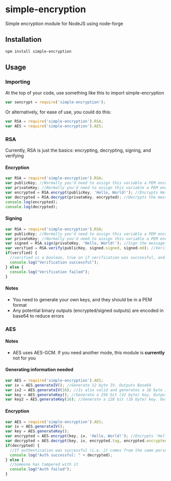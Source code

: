 # simple-encryption
Simple encryption module for NodeJS using node-forge

## Installation
```bash
npm install simple-encryption
```

## Usage

### Importing
At the top of your code, use something like this to import simple-encryption
```javascript
var sencrypt = require('simple-encryption');
```
Or alternatively, for ease of use, you could do this:
```javascript
var RSA = require('simple-encryption').RSA;
var AES = require('simple-encryption').AES;
```

### RSA
Currently, RSA is just the basics: encrypting, decrypting, signing, and verifying

#### Encryption
```javascript
var RSA = require('simple-encryption').RSA;
var publicKey; //Normally you'd need to assign this variable a PEM encoded public key
var privateKey; //Normally you'd need to assign this variable a PEM encoded private key
var encrypted = RSA.encrypt(publicKey, 'Hello, World!'); //Encrypts Hello, World and outputs it as Base64
var decrypted = RSA.decrypt(privateKey, encrypted); //Decrypts the message
console.log(encrypted);
console.log(decrypted);
```

#### Signing
```javascript
var RSA = require('simple-encryption').RSA;
var publicKey; //Normally you'd need to assign this variable a PEM encoded public key
var privateKey; //Normally you'd need to assign this variable a PEM encoded private key
var signed = RSA.sign(privateKey, 'Hello, World!'); //Sign the message Hello, World
var verified = RSA.verify(publicKey, signed.signed, signed.md); //Verify the message with the base64 message signature and base64 message digest returned from the previous function
if(verified) {
  //verified is a boolean, true on if verification was successful, and false when it wasn't
  console.log("Verification successful");
} else {
  console.log("Verification failed");
}
```

#### Notes
* You need to generate your own keys, and they should be in a PEM format
* Any potential binary outputs (encrypted/signed outputs) are encoded in base64 to reduce errors

### AES
#### Notes
* AES uses AES-GCM. If you need another mode, this module is **currently** not for you
#### Generating information needed
```javascript
var AES = require('simple-encryption').AES;
var iv = AES.generateIV(); //Generate 12 byte IV. Outputs Base64
var iv2 = AES.generateIV(16); //Is also valid and generates a 16 byte IV, but AES-GCM requires a 12 bytes IV. Outputs Base64
var key = AES.generateKey(); //Generate a 256 bit (32 byte) key. Outputs Base64
var key2 = AES.generateKey(16); //Generate a 128 bit (16 byte) key. Outputs Base64.
```

#### Encryption
```javascript
var AES = require('simple-encryption').AES;
var iv = AES.generateIV();
var key = AES.generateKey();
var encrypted = AES.encrypt(key, iv, 'Hello, World!'); //Encrypts 'Hello, World!', outputting a JavaScript object with Base64 properties
var decrypted = AES.decrypt(key, iv, encrypted.tag, encrypted.encrypted); //Decrypts 'Hello, World!', and also verifies it at the same time
if(decrypted) {
  //If authentication was successful (i.e. it comes from the same person)
  console.log("Auth successful: " + decrypted);
} else {
  //Someone has tampered with it
  console.log("Auth failed");
}
```
